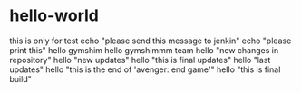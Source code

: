 # hello-world
this is only for test
echo "please send this message to jenkin" 
echo "please print this"
hello gymshim
hello gymshimmm team
hello "new changes in repository"
hello "new updates"
hello "this is final updates"
hello "last updates"
hello "this is the end of 'avenger: end game'" 
hello "this is final build"
